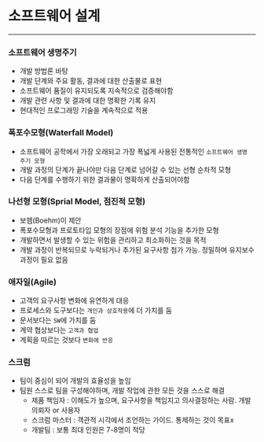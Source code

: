 # 소프트웨어 설계
***

### 소프트웨어 생명주기
* 개발 방법론 바탕
* 개발 단계와 주요 활동, 결과에 대한 산출물로 표현
* 소프트웨어 품질이 유지되도록 지속적으로 검증해야함
* 개발 관련 사항 및 결과에 대한 명확한 기록 유지
* 현대적인 프로그래밍 기술을 계속적으로 적용

### 폭포수모형(Waterfall Model)
* 소프트웨어 공학에서 가장 오래되고 가장 폭넓게 사용된 전통적인 `소프트웨어 생명 주기 모형`
* 개발 과정의 단계가 끝나야만 다음 단계로 넘어갈 수 있는 선형 순차적 모형
* 다음 단계를 수행하기 위한 결과물이 명확하게 산출되어야함

### 나선형 모형(Sprial Model, 점진적 모형)
* 보헴(Boehm)이 제안
* 폭포수모형과 프로토타입 모형의 장점에 위험 분석 기능을 추가한 모형
* 개발하면서 발생할 수 있는 위험을 관리하고 최소화하는 것을 목적
* 개발 과정이 반복되므로 누락되거나 추가된 요구사항 첨가 가능. 정밀하며 유지보수 과정이 필요 없음

### 애자일(Agile)
* 고객의 요구사항 변화에 유연하게 대응
* 프로세스와 도구보다는 `개인과 상호작용`에 더 가치를 둠
* 문서보다는 `SW`에 가치를 둠
* 계약 협상보다는 `고객과 협업`
* 계획을 따르는 것보다 `변화에 반응`

### 스크럼
* 팀이 중심이 되어 개발의 효율성을 높임
* 팀원 스스로 팀을 구성해야하며, 개발 작업에 관한 모든 것을 스스로 해결
    * 제품 책임자 : 이해도가 높으며, 요구사항을 책임지고 의사결정하는 사람. 개발 의뢰자 or 사용자
    * 스크럼 마스터 : 객관적 시각에서 조언하는 가이드. 통제하는 것이 목표x
    * 개발팀 : 보통 최대 인원은 7-8명이 적당


